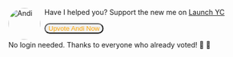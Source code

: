 <img src="https://andisearch.com/assets/andi-robot-v2-640.png" style="width: 64px; height: 64px; float: left; margin-right: 8px; border-radius: 9999px; vertical-align: top;" alt="Andi" />Have I helped you? Support the new me on [Launch YC](https://www.ycombinator.com/launches/JC8-andi-making-search-fun-factual-and-interesting)

<button href="https://www.ycombinator.com/launches/JC8-andi-making-search-fun-factual-and-interesting" target="_blank" rel="nofollow noopener noreferrer" data-andi-event="Promotion" data-andi-action="Click" data-andi-channel="Upvote Launch YC" style="color: orange; border-radius: 24px;">Upvote Andi Now</button>

No login needed. Thanks to everyone who already voted! 🤗 🙏
